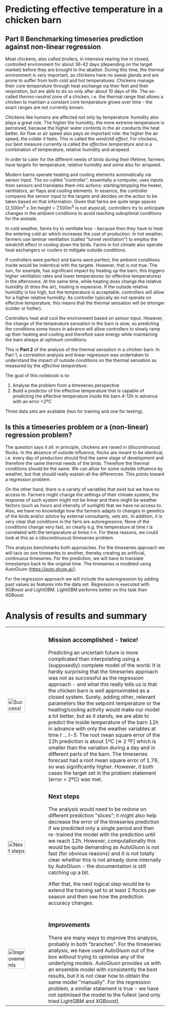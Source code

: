 # Predicting effective temperature in a chicken barn 
## Part II Benchmarking timeseries prediction against non-linear regression

Meat chickens, also called broilers, in intensive rearing live in closed, controlled environment for about 36-42 days (depending on the target market) before they are brought to the abattoir. During this time, the thermal environment is very important, as chickens have no sweat glands and are prone to suffer from both cold and hot temperatures. Chickens manage their core temperature through heat exchange via their feet and their respiration, but are able to do so only after about 10 days of life. The so-called *thermo-neutral* zone of a chicken, i.e. the thermal range that allows a chicken to maintain a constant core temperature grows over time - the exact ranges are not currently known.

Chickens like humans are affected not only by temperature: humidity also plays a great role. The higher the humidity, the more extreme temperature is perceived, because the higher water contents in the air conducts the heat better. Air flow or air speed also pays an important role: the higher the air speed, the colder it feels. This is called the *windchill effect*. For chickens, our best measure currently is called the *effective temperature* and is a combination of temperature, relative humidity and airspeed.

In order to cater for the different needs of birds during their lifetime, farmers have targets for temperature, relative humidity and some also for airspeed.

Modern barns operate heating and cooling elements automatically via sensor input. The so-called "controller", essentially a computer, uses inputs from sensors and translates them into actions: starting/stopping the heater, ventilators, air flaps and cooling elements. In essence, the controller compares the sensor input to the targets and decides on the action to be taken based on that information. Given that farms are quite large spaces (2,500m<sup>2</sup> x 3m height = 7,500m<sup>3</sup> is not atypical), controllers try to anticipate changes in the ambient conditions to avoid reaching suboptimal conditions for the animals.

In cold weather, farms try to ventilate less - because then they have to heat the entering cold air which increases the cost of production. In hot weather, farmers use laminar ventilation (called "tunnel ventilation") to employ the windchill effect in cooling down the birds. Farms in hot climate also operate heat exchangers or coolers to mitigate outside conditions.

If controllers were perfect and barns were perfect, the ambient conditions inside would be indentical with the targets. However, that is not true. The sun, for example, has significant impact by heating up the barn; this triggers higher ventilation rates and lower temperatures (or effective temperatures) in the afternoons. At the same time, while heating does change the relative humidity (it dries the air), heating is expensive. If the outside relative humidity is too high, but the temperature is acceptable, controllers will allow for a higher relative humidity. As controller typically do not operate on effective temperature, this means that the thermal sensation will be stronger (colder or hotter).

Controllers heat and cool the environment based on sensor input. However, the change of the temperature sensation in the barn is slow, so predicting the conditions some hours in advance will allow controllers to slowly ramp up their heating and cooling and therefore save energy while maintaining the barn always at optimum conditions.

This is **Part 2** of the analysis of the thermal sensation in a chicken barn. In Part 1, a correlation analysis and linear regression was undertaken to understand the impact of outside conditions on the thermal sensation as measured by the *effective temperature*. 

The goal of this notebook is to:
1) Analyse the problem from a timeseries perspective
2) Build a predictor of the effective temperature that is capable of predicting the effective temperature inside the barn 4-12h in advance with an error <2ºC

Three data sets are available (two for training and one for testing).

## Is this a timeseries problem or a (non-linear) regression problem?

The question says it all: in principle, chickens are raised in (discontinuous) flocks. In the absence of outside influence, flocks are *meant* to be identical, i.e. every day of production should find the same stage of development and therefore the same thermal needs of the birds. Therefore the thermal conditions should be the same. We can allow for some outside influence by weather, but that should really explain all the differences. This points toward a regression problem.

On the other hand, there is a variety of variables that exist but we have no access to. Farmers might change the settings of their climate system, the response of such system might not be linear and there might be weather factors (such as hours and intensity of sunlight) that we have no access to. Also, we have no knowledge how the farmers adapts to changes in genetics of the birds and/or advice by external consultants, vets etc. In addition, it is very clear that conditions in the farm are autoregressive. None of the conditions change very fast, so clearly e.g. the temperature at time <em>t</em> is correlated with the temperature at times <em>t-n</em>. For these reasons, we could look at this as a (discontinuous) timeseries problem.

This analysis benchmarks both approaches. For the timeseries approach we will tack on one timeseries to another, thereby creating an artificial, continuous timeseries. For the prediction, we will have to translate timestamps back to the original time. The timeseries is modeled using AutoGluon (https://auto.gluon.ai/).

For the regression approach we will include the autoregression by adding past values as features into the data set. Regression is executed with XGBoost and LightGBM. LightGBM performs better on this task than XGBoost.

# Analysis of results and summary

<table>
    <tr>
        <td><img src="https://cdn-icons-png.flaticon.com/512/9746/9746435.png" alt="Success!" width="70%" height="auto"></td>
        <td>
        <h3><b>Mission accomplished - twice!</b></h3>
        Predicting an uncertain future is more complicated than interpolating using a (supposedly) complete model of the world. It is hardly surprising that the timeseries approach was not as successful as the regression approach - and what this really tells us is that the chicken barn is well approximated as a closed system. Surely, adding other, relevant parameters like the setpoint temperature or the heating/cooling activity would make our model a lot better, but as it stands, we are able to predict the inside temperature of the barn 12h in advance with only the weather variables at time <em>t ... t-5</em>. The root mean square error of the 12h prediction is about 1ºC [&cong; 2 ºF] which is smaller than the variation during a day and in different parts of the barn. The timeseries forecast had a root mean square error of 1.76, so was significantly higher. However, it both cases the target set in the problem statement (error < 2ºC) was met.</td>
    </tr>
    <tr>
        <td><img src="https://cdn3.iconfinder.com/data/icons/business-management-part-3-2/512/40-1024.png" alt="Next steps" width="70%" height="auto"></td>
        <td>
        <h3><b>Next steps</b></h3>
        The analysis would need to be redone on different prediction "slices"; it might also help decrease the error of the timeseries prediction if we predicted only a single period and then re-trained the model with the prediction until we reach 12h. However, computationally this would be quite demanding as AutoGluon is not fast (for obvious reasons) and it is not totally clear whether this is not already done internally by AutoGluon - the documentation is still catching up a bit.

After that, the next logical step would be to extend the training set to at least 2 flocks per season and then see how the prediction accuracy changes. </td>
    </tr>
    <tr>
        <td><img src="https://cdn-icons-png.flaticon.com/512/3930/3930474.png" alt="Improvements" width="70%" height="auto"></td>
        <td>
        <h3><b>Improvements</b></h3>
        There are many ways to improve this analysis, probably in both "branches". For the timeseries analysis, we have used AutoGluon out of the box without trying to optimise any of the underlying models. AutoGluon provides us with an ensemble model with consistently the best results, but it is not clear how to obtain the same model "manually". For the regression problem, a similiar statement is true - we have not optimised the model to the fullest (and only tried LightGBM and XGBoost).</td>
    </tr>
</table>

